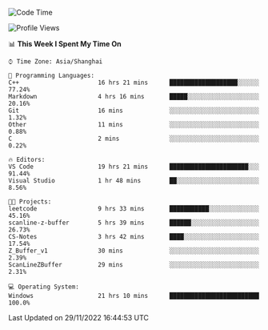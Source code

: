 <!--START_SECTION:waka-->
![Code Time](http://img.shields.io/badge/Code%20Time-397%20hrs%2039%20mins-blue)

![Profile Views](http://img.shields.io/badge/Profile%20Views-4-blue)

📊 **This Week I Spent My Time On** 

```text
⌚︎ Time Zone: Asia/Shanghai

💬 Programming Languages: 
C++                      16 hrs 21 mins      ███████████████████░░░░░░   77.24% 
Markdown                 4 hrs 16 mins       █████░░░░░░░░░░░░░░░░░░░░   20.16% 
Git                      16 mins             ░░░░░░░░░░░░░░░░░░░░░░░░░   1.32% 
Other                    11 mins             ░░░░░░░░░░░░░░░░░░░░░░░░░   0.88% 
C                        2 mins              ░░░░░░░░░░░░░░░░░░░░░░░░░   0.22%

🔥 Editors: 
VS Code                  19 hrs 21 mins      ██████████████████████░░░   91.44% 
Visual Studio            1 hr 48 mins        ██░░░░░░░░░░░░░░░░░░░░░░░   8.56%

🐱‍💻 Projects: 
leetcode                 9 hrs 33 mins       ███████████░░░░░░░░░░░░░░   45.16% 
scanline-z-buffer        5 hrs 39 mins       ██████░░░░░░░░░░░░░░░░░░░   26.73% 
CS-Notes                 3 hrs 42 mins       ████░░░░░░░░░░░░░░░░░░░░░   17.54% 
Z_Buffer_v1              30 mins             ░░░░░░░░░░░░░░░░░░░░░░░░░   2.39% 
ScanLineZBuffer          29 mins             ░░░░░░░░░░░░░░░░░░░░░░░░░   2.31%

💻 Operating System: 
Windows                  21 hrs 10 mins      █████████████████████████   100.0%

```


 Last Updated on 29/11/2022 16:44:53 UTC
<!--END_SECTION:waka-->